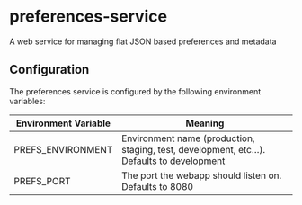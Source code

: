 preferences-service
===================

A web service for managing flat JSON based preferences and metadata

Configuration
-------------

The preferences service is configured by the following environment variables:

Environment Variable  | Meaning
----------------------|-----------------------------------------------------------------
PREFS_ENVIRONMENT     | Environment name (production, staging, test, development, etc…). Defaults to development
PREFS_PORT            | The port the webapp should listen on. Defaults to 8080
